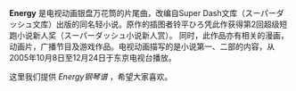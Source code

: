 

**Energy** 是电视动画银盘万花筒的片尾曲，改编自Super
Dash文库（スーパーダッシュ文库）出版的同名轻小说。原作的插图者铃平ひろ凭此作获得第2回超级短跑小说新人奖（スーパーダッシュ小说新人赏）。
同时，此作品亦有相关的漫画，动画片，广播节目及游戏作品。电视动画描写的是小说第一、二部的内容，从2005年10月8日至12月24日于东京电视台播放。

  
这里我们提供 _Energy钢琴谱_ ，希望大家喜欢。

